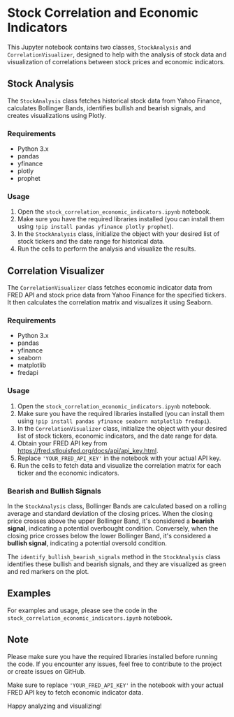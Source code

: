 # Stock Correlation and Economic Indicators

This Jupyter notebook contains two classes, `StockAnalysis` and `CorrelationVisualizer`, designed to help with the analysis of stock data and visualization of correlations between stock prices and economic indicators.

## Stock Analysis

The `StockAnalysis` class fetches historical stock data from Yahoo Finance, calculates Bollinger Bands, identifies bullish and bearish signals, and creates visualizations using Plotly.

### Requirements

- Python 3.x
- pandas
- yfinance
- plotly
- prophet

### Usage

1. Open the `stock_correlation_economic_indicators.ipynb` notebook.
2. Make sure you have the required libraries installed (you can install them using `!pip install pandas yfinance plotly prophet`).
3. In the `StockAnalysis` class, initialize the object with your desired list of stock tickers and the date range for historical data.
4. Run the cells to perform the analysis and visualize the results.

## Correlation Visualizer

The `CorrelationVisualizer` class fetches economic indicator data from FRED API and stock price data from Yahoo Finance for the specified tickers. It then calculates the correlation matrix and visualizes it using Seaborn.

### Requirements

- Python 3.x
- pandas
- yfinance
- seaborn
- matplotlib
- fredapi

### Usage

1. Open the `stock_correlation_economic_indicators.ipynb` notebook.
2. Make sure you have the required libraries installed (you can install them using `!pip install pandas yfinance seaborn matplotlib fredapi`).
3. In the `CorrelationVisualizer` class, initialize the object with your desired list of stock tickers, economic indicators, and the date range for data.
4. Obtain your FRED API key from https://fred.stlouisfed.org/docs/api/api_key.html.
5. Replace `'YOUR_FRED_API_KEY'` in the notebook with your actual API key.
6. Run the cells to fetch data and visualize the correlation matrix for each ticker and the economic indicators.

### Bearish and Bullish Signals

In the `StockAnalysis` class, Bollinger Bands are calculated based on a rolling average and standard deviation of the closing prices. When the closing price crosses above the upper Bollinger Band, it's considered a **bearish signal**, indicating a potential overbought condition. Conversely, when the closing price crosses below the lower Bollinger Band, it's considered a **bullish signal**, indicating a potential oversold condition.

The `identify_bullish_bearish_signals` method in the `StockAnalysis` class identifies these bullish and bearish signals, and they are visualized as green and red markers on the plot.

## Examples

For examples and usage, please see the code in the `stock_correlation_economic_indicators.ipynb` notebook.

## Note

Please make sure you have the required libraries installed before running the code. If you encounter any issues, feel free to contribute to the project or create issues on GitHub.

Make sure to replace `'YOUR_FRED_API_KEY'` in the notebook with your actual FRED API key to fetch economic indicator data.

Happy analyzing and visualizing!
